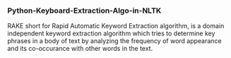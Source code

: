 ### Python-Keyboard-Extraction-Algo-in-NLTK
RAKE short for Rapid Automatic Keyword Extraction algorithm, is a domain independent keyword extraction algorithm 
which tries to determine key phrases in a body of text by analyzing the frequency of word appearance and its 
co-occurance with other words in the text.
